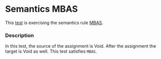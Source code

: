 # Semantics MBAS

This [test](.) is exercising the semantics rule [MBAS](../Readme.md).

### Description

In this test, the source of the assignment is Void. After the assignment the target is Void as well. This test satisfies `MBAS`.
